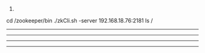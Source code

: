 1.
cd /zookeeper/bin
./zkCli.sh -server 192.168.18.76:2181
ls /





--------------------------------------------------------------
--------------------------------------------------------------
--------------------------------------------------------------
--------------------------------------------------------------
